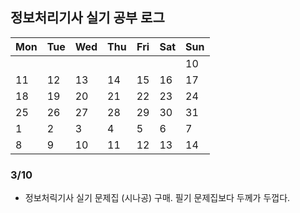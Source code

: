 ## 정보처리기사 실기 공부 로그

| Mon  | Tue  | Wed  | Thu  | Fri  | Sat  | Sun          |
| ---- | ---- | ---- | ---- | ---- | ---- | ------------ |
|      |      |      |      |      |     | 10         |
| 11  | 12  | 13  | 14  | 15  | 16  | 17         |
| 18 | 19 | 20 | 21 | 22 | 23 | 24         |
| 25 | 26 | 27 | 28 | 29 | 30 | 31         |
| 1  | 2 | 3  | 4  | 5   | 6   | 7 |
| 8 | 9 | 10 | 11 | 12 | 13 | 14 |





### 3/10

- 정보처릭기사 실기 문제집 (시나공) 구매. 필기 문제집보다 두께가 두껍다. 
